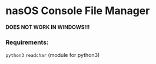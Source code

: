 # **nasOS Console File Manager**
**DOES NOT WORK IN WINDOWS!!!**
### Requirements:
`python3`
`readchar` (module for python3)
